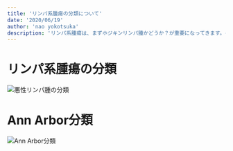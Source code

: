 ```yaml
---
title: 'リンパ系腫瘍の分類について'
date: '2020/06/19'
author: 'nao yokotsuka'
description: 'リンパ系腫瘍は、まずホジキンリンパ腫かどうか？が重要になってきます。そして非ホジキンリンパ腫はさらに原因細胞がB細胞なのかT・NK細胞なのかで分類されます。Ann Arbor分類も覚えましょう。'
---
```


# リンパ系腫瘍の分類

![悪性リンパ腫の分類](http://d280wcvpuqrtqr.cloudfront.net/20200618_094219.png)





# Ann Arbor分類

![Ann Arbor分類](http://d280wcvpuqrtqr.cloudfront.net/20200618_094334.png)

